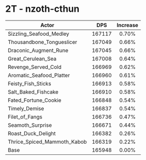 # 2T - nzoth-cthun
| Actor | DPS | Increase |
|---|:---:|:---:|
|Sizzling_Seafood_Medley|167117|0.70%|
|Thousandbone_Tongueslicer|167049|0.66%|
|Draconic_Augment_Rune|167045|0.66%|
|Great_Cerulean_Sea|167008|0.64%|
|Revenge_Served_Cold|166969|0.62%|
|Aromatic_Seafood_Platter|166960|0.61%|
|Feisty_Fish_Sticks|166913|0.58%|
|Salt_Baked_Fishcake|166910|0.58%|
|Fated_Fortune_Cookie|166848|0.54%|
|Timely_Demise|166837|0.54%|
|Filet_of_Fangs|166736|0.47%|
|Seamoth_Surprise|166671|0.44%|
|Roast_Duck_Delight|166382|0.26%|
|Thrice_Spiced_Mammoth_Kabob|166319|0.22%|
|Base|165948|0.00%|
